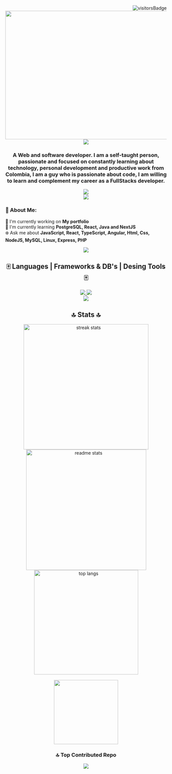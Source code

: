 <img align="right" src="https://visitor-badge.laobi.icu/badge?page_id=tamayo2.tamayo2" alt="visitorsBadge"/>
<br>
<div id="header" align="center">
    <img src="https://user-images.githubusercontent.com/74038190/225813708-98b745f2-7d22-48cf-9150-083f1b00d6c9.gif" width="600" height="400" />
    <br>
    <img src="https://readme-typing-svg.herokuapp.com/?font=righteous&color=ffffff&size=35&center=true&vCenter=true&width=500&height=70&duration=4000&lines=Hi!+👋,+I'm+Sebastian;" />
    <h3 align="center">A Web and software developer. I am a self-taught person, passionate and focused on constantly learning about technology, personal
        development and productive work from Colombia, I am a guy who is passionate about code, I am willing to learn and complement my career as a FullStacks developer.</h3>
</div>
<div align="center"">
    <a href="mailto:sebastiantamacuadrado2005@gmail.com">
        <img src="https://img.shields.io/badge/Gmail-333333?style=for-the-badge&logo=gmail&logoColor=red" />
    </a>
</div>

<div align="center">
<img src="https://user-images.githubusercontent.com/74038190/212284115-f47cd8ff-2ffb-4b04-b5bf-4d1c14c0247f.gif" />
</div>

### 🎴 About Me: 
🍷 I'm currently working on **My portfolio**
<br>
🌱 I'm currently learning **PostgreSQL, React, Java and NextJS**
<br>
❄️ Ask me about **JavaScript, React, TypeScript, Angular, Html, Css, NodeJS, MySQL, Linux, Express, PHP**

<div align="center">
<img src="https://user-images.githubusercontent.com/74038190/212284115-f47cd8ff-2ffb-4b04-b5bf-4d1c14c0247f.gif" />
</div>

<h2 align="center">🀄️ Languages | Frameworks & DB's | Desing Tools 🀄️</h2>
<div align="center">
    <a href="https://skillicons.dev">
        <img src="https://skillicons.dev/icons?i=javascript,typescript,mysql,express,angular,nodejs,react,git,jquery,linux,php&theme=dark" />
        <img src="https://skillicons.dev/icons?i=html,css,java,github,vscode,bootstrap,c,cs,cpp,dotnet,azure,powershell,bash,wordpress&theme=dark" />
    </a>
</div>

<div align="center">
<img src="https://user-images.githubusercontent.com/74038190/212284115-f47cd8ff-2ffb-4b04-b5bf-4d1c14c0247f.gif" />
</div>

<h2 align="center"> 🔝 Stats 🔝</h2>
   <div align="center">
    <img width="390" src="https://streak-stats.demolab.com/?user=tamayo2&theme=violet-dark&count_private=true%border_radius=10" alt="streak stats" />
    <img width="375" src="https://github-readme-stats.vercel.app/api?username=tamayo2&count_private=true&theme=neon&show_icons=true&border_radius=10" alt="readme stats" />
    <img width="325" align="center" src="https://github-readme-stats.vercel.app/api/top-langs/?username=tamayo2&layout=compact&theme=neon" alt="top langs" /><br><br>
   </div>

<div align="center">
<img src="https://user-images.githubusercontent.com/74038190/218265814-3084a4ba-809c-4135-afc0-8685d0f634b3.gif" width="200" height="200"/>
</div>

<div align="center""> 

### 🔝 Top Contributed Repo
![](https://github-contributor-stats.vercel.app/api?username=tamayo2&limit=5&theme=dark&combine_all_yearly_contributions=true)

</div>
